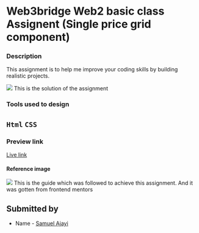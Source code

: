 # Web3bridge Web2 basic class Assignent (Single price grid component)




### Description

This assignment is to help me improve your coding skills by building realistic projects. 

<img src="../single-price-grid-component-master/images/Solution.png" />
This is the solution of the assignment

### Tools used to design
`Html`
`CSS`
---



### Preview link
[Live link](http://127.0.0.1:5501/index.html)


#### Reference image 
<img src="../single-price-grid-component-master/design/desktop-design.jpg" />
This is the guide which was followed to achieve this assignment. And it was gotten from frontend mentors




## Submitted by

- Name - [Samuel Ajayi](https://www.your-site.com)





